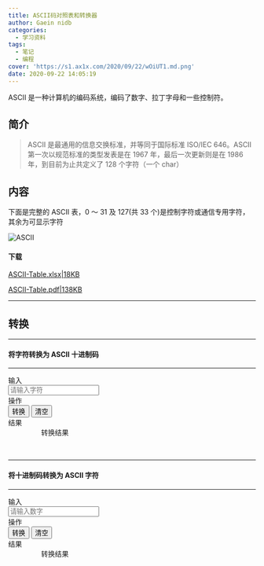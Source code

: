 ```yaml
---
title: ASCII码对照表和转换器
author: Gaein nidb
categories:
  - 学习资料
tags:
  - 笔记
  - 编程
cover: 'https://s1.ax1x.com/2020/09/22/wOiUT1.md.png'
date: 2020-09-22 14:05:19
---
```


ASCII 是一种计算机的编码系统，编码了数字、拉丁字母和一些控制符。

<!--MORE-->

## 简介

> ASCII 是最通用的信息交换标准，并等同于国际标准 ISO/IEC 646。ASCII 第一次以规范标准的类型发表是在 1967 年，最后一次更新则是在 1986 年，到目前为止共定义了 128 个字符（一个 char）

## 内容

下面是完整的 ASCII 表，0 ～ 31 及 127(共 33 个)是控制字符或通信专用字符，其余为可显示字符

![ASCII](https://s1.ax1x.com/2020/09/22/wLWF2Q.png)

#### 下载

[ASCII-Table.xlsx|18KB](https://static.cdn.gaein.cn/files/ASCII-Table/ASCII-Table.xlsx)

[ASCII-Table.pdf|138KB](https://static.cdn.gaein.cn/files/ASCII-Table/ASCII-Table.pdf)

---

## 转换

---

#### 将字符转换为 ASCII 十进制码

---

<link rel="stylesheet" href="https://static.cdn.gaein.cn/Layui/css/layui.css">

<div class="layui-form">
    <div class="layui-form-item">
        <label class="layui-form-label">输入</label>
        <div class="layui-input-inline">
            <input type="text" id="char" placeholder="请输入字符" class="layui-input">
        </div>
    </div>
    <div class="layui-form-item">
        <label class="layui-form-label">操作</label>
        <div class="layui-input-inline">
            <button class="layui-btn layui-btn-lg layui-btn-warm" onclick="charToNum()">转换</button>
            <button type="reset" class="layui-btn layui-btn-lg">清空</button>
        </div>
    </div>
    <div class="layui-form-item">
        <label class="layui-form-label">结果</label>
        <div class="layui-input-inline">
            <div id="numResult" class="layui-bg-blue" style="width:190px;height:35px;text-align:center"> 转换结果
            </div>
        </div>
    </div>
</div>
<br/ >

---

#### 将十进制码转换为 ASCII 字符

---

<div class="layui-form">
    <div class="layui-form-item">
        <label class="layui-form-label">输入</label>
        <div class="layui-input-inline">
            <input type="text" id="num" placeholder="请输入数字" class="layui-input">
        </div>
    </div>
    <div class="layui-form-item">
        <label class="layui-form-label">操作</label>
        <div class="layui-input-inline">
            <button class="layui-btn layui-btn-normal layui-btn-lg" onclick="numToChar()">转换</button>
            <button type="reset" class="layui-btn layui-btn-lg">清空</button>
        </div>
    </div>
    <div class="layui-form-item">
        <label class="layui-form-label">结果</label>
        <div class="layui-input-inline">
            <div id="charResult" class="layui-bg-orange" style="width:190px;height:35px;text-align:center"> 转换结果
            </div>
        </div>
    </div>
</div>
<br />

<script>
    function numToChar() {
        var input = document.getElementById("num").value;
        if (input >= 40 && input <= 126){
            var result = String.fromCharCode(input);
            document.getElementById("charResult").innerHTML = input + "对应的字符是:\"" + result + "\"";
        }
        else
        {
            document.getElementById("charResult").innerHTML =  input + "超出有效范围";
        }
    }
    
    function charToNum() {
        var input = document.getElementById("char").value;
        input = input.substring(0,1);
        var result = input.charCodeAt();
        document.getElementById("numResult").innerHTML = "\"" + input + "\"对应的数字是:" + result;
    }
</script>